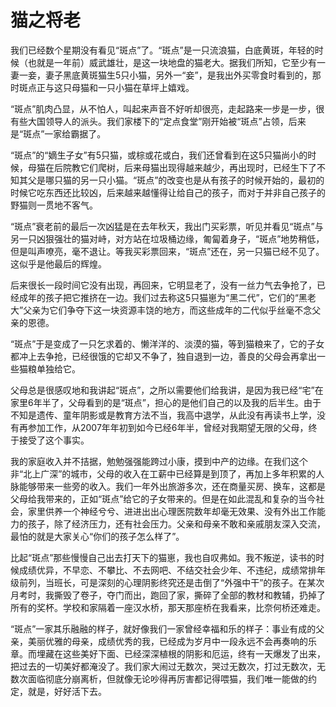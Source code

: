 # 猫之将老

我们已经数个星期没有看见“斑点”了。“斑点”是一只流浪猫，白底黄斑，年轻的时候（也就是一年前）威武雄壮，是这一块地盘的猫老大。据我们所知，它至少有一妻一妾，妻子黑底黄斑猫生5只小猫，另外一“妾”，是我出外买零食时看到的，那时斑点正与这只母猫和一只小猫在草坪上嬉戏。 

“斑点”肌肉凸显，从不怕人，叫起来声音不好听却很亮，走起路来一步是一步，很有些大国领导人的派头。我们家楼下的“定点食堂”刚开始被“斑点”占领，后来是“斑点”一家给霸据了。 

“斑点”的“嫡生子女”有5只猫，或棕或花或白，我们还曾看到在这5只猫尚小的时候，母猫在后院教它们爬树，后来母猫出现得越来越少，再出现时，已经生下了不知其父是哪只猫的另一只小猫。“斑点”的改变也是从有孩子的时候开始的，最初的时候它吃东西还比较凶，后来越来越懂得让给自己的孩子，而对于并非自己孩子的野猫则一贯地不客气。 

“斑点”衰老前的最后一次凶猛是在去年秋天，我出门买彩票，听见并看见“斑点”与另一只凶狠强壮的猫对峙，对方站在垃圾桶边缘，匍匐着身子，“斑点”地势稍低，但是叫声嘹亮，毫不退让。等我买彩票回来，“斑点”还在，另一只猫已经不见了。这似乎是他最后的辉煌。 

后来很长一段时间它没有出现，再回来，它明显老了，没有一丝力气去争抢了，已经成年的孩子把它推挤在一边。我们过去称这5只猫崽为“黑二代”，它们的“黑老大”父亲为它们争夺下这一块资源丰饶的地方，而这些成年的二代似乎丝毫不念父亲的恩德。 

“斑点”于是变成了一只乞求着的、懒洋洋的、淡漠的猫，等到猫粮来了，它的子女都冲上去争抢，已经很饿的它却又不争了，独自退到一边，善良的父母会再拿出一些猫粮单独给它。 

父母总是很感叹地和我讲起“斑点”，之所以需要他们给我讲，是因为我已经“宅”在家里6年半了，父母看到的是“斑点”，担心的是他们自己的以及我的后半生。由于不知是遗传、童年阴影或是教育方法不当，我高中退学，从此没有再读书上学，没有再参加工作，从2007年年初到如今已经6年半，曾经对我期望无限的父母，终于接受了这个事实。 

我的家庭收入并不拮据，勉勉强强能跨过小康，摸到中产的边缘。在我们这个非“北上广深”的城市，父母的收入在工薪中已经算是到顶了，再加上多年积累的人脉能够带来一些旁的收入。我们一年外出旅游多次，还在商量买房、换车，这都是父母给我带来的，正如“斑点”给它的子女带来的。但是在如此混乱和复杂的当今社会，家里供养一个神经兮兮、进进出出心理医院数年却毫无效果、没有外出工作能力的孩子，除了经济压力，还有社会压力。父亲和母亲不敢和亲戚朋友深入交流，最怕的就是大家关心“你们的孩子怎么样了”。 

比起“斑点”那些慢慢自己出去打天下的猫崽，我也自叹弗如。我不叛逆，读书的时候成绩优异，不早恋、不攀比、不去网吧、不结交社会少年、不违纪，成绩常排年级前列，当班长，可是深刻的心理阴影终究还是击倒了“外强中干”的孩子。在某次月考时，我撕毁了卷子，夺门而出，跑回了家，撕碎了全部的教材和教辅，扔掉了所有的奖杯。学校和家隔着一座汉水桥，那天那座桥在我看来，比奈何桥还难走。 

“斑点”一家其乐融融的样子，就好像我们一家曾经幸福和乐的样子：事业有成的父亲，美丽优雅的母亲，成绩优秀的我，已经成为岁月中一段永远不会再奏响的乐章。而埋藏在这些美好下面、已经深深植根的阴影和厄运，终有一天爆发了出来，把过去的一切美好都淹没了。我们家大闹过无数次，哭过无数次，打过无数次，无数次面临彻底分崩离析，但就像无论吵得再厉害都记得喂猫，我们唯一能做的约定，就是，好好活下去。